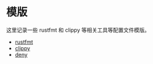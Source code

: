# 模版

这里记录一些 rustfmt 和 clippy 等相关工具等配置文件模版。

- [rustfmt](./rustfmt.toml.md)
- [clippy](./clippy.toml.md)
- [deny](./deny.toml.md)
